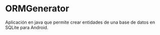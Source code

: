 ORMGenerator
============

Aplicación en java que permite crear entidades de una base de datos en SQLite para Android.
